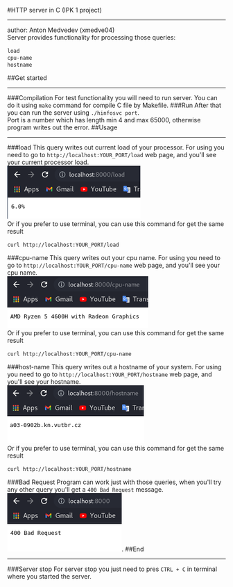#HTTP server in C (IPK 1 project)

---
author: Anton Medvedev (xmedve04)\
Server provides functionality for processing
those queries:
```
load
cpu-name
hostname
```
##Get started

---
###Compilation
For test functionality you will need to run server. You can do it using 
`make` command for compile C file by Makefile.
###Run
After that you can run the server using
`./hinfosvc port`.\
Port is a number which has length min 4 and max 65000, otherwise program
writes out the error.
##Usage

---
###load
This query writes out current load of your processor. For using you need
to go to `http://localhost:YOUR_PORT/load` web page, and you'll see your 
current processor load.\
![Processor load](images/load.png)\
Or if you prefer to use terminal, you can use this command for get the same result
```
curl http://localhost:YOUR_PORT/load
```
###cpu-name
This query writes out your cpu name. For using you need to go to 
`http://localhost:YOUR_PORT/cpu-name` web page, and you'll see your cpu name.\
![CPU name](images/cpu-name.png)\
Or if you prefer to use terminal, you can use this command for get the same result
```
curl http://localhost:YOUR_PORT/cpu-name
```
###host-name
This query writes out a hostname of your system. For using you need to go to
`http://localhost:YOUR_PORT/hostname` web page, and you'll see your hostname.\
![hostname](images/hostname.png)\
Or if you prefer to use terminal, you can use this command for get the same result
```
curl http://localhost:YOUR_PORT/hostname
```
###Bad Request
Program can work just with those queries, when you'll try any other query you'll
get a `400 Bad Request` message.\
![Bad Request](images/bad_request.png).
##End

---
###Server stop
For server stop you just need to pres `CTRL + C` in terminal where you started 
the server.

